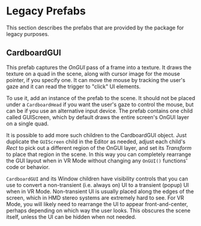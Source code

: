 # Legacy Prefabs

This section describes the prefabs that are provided by the package for legacy
purposes.

## CardboardGUI

This prefab captures the _OnGUI_ pass of a frame into a texture. It draws the
texture on a quad in the scene, along with cursor image for the mouse pointer,
if you specify one. It can move the mouse by tracking the user's gaze and it
can read the trigger to "click" UI elements.

To use it, add an instance of the prefab to the scene. It should not be placed
under a `CardboardHead` if you want the user's gaze to control the mouse, but can
be if you use an alternative input device. The prefab contains one child called
GUIScreen, which by default draws the entire screen's OnGUI layer on a single
quad.

It is possible to add more such children to the CardboardGUI object. Just
duplicate the `GUIScreen` child in the Editor as needed, adjust each child's
_Rect_ to pick out a different region of the OnGUI layer, and set its
_Transform_ to place that region in the scene. In this way you can completely
rearrange the GUI layout when in VR Mode without changing any `OnGUI()` functions'
code or behavior.

`CardboardGUI` and its Window children have visibility controls that you can use
to convert a non-transient (i.e. always on) UI to a transient (popup) UI when in
VR Mode. Non-transient UI is usually placed along the edges of the screen,
which in HMD stereo systems are extremely hard to see. For VR Mode, you will
likely need to rearrange the UI to appear front-and-center, perhaps depending on
which way the user looks. This obscures the scene itself, unless the UI can be
hidden when not needed.
